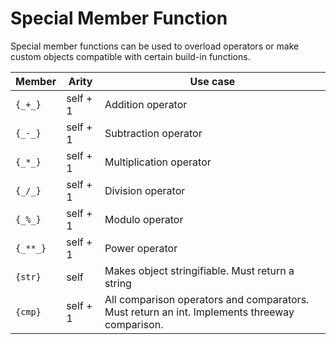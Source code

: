 # Special Member Function

Special member functions can be used to overload operators or make custom objects compatible with certain build-in functions.

| Member   | Arity    | Use case                                                                                      |
| -------- | -------- | --------------------------------------------------------------------------------------------- |
| `{_+_}`  | self + 1 | Addition operator                                                                             |
| `{_-_}`  | self + 1 | Subtraction operator                                                                          |
| `{_*_}`  | self + 1 | Multiplication operator                                                                       |
| `{_/_}`  | self + 1 | Division operator                                                                             |
| `{_%_}`  | self + 1 | Modulo operator                                                                               |
| `{_**_}` | self + 1 | Power operator                                                                                |
| `{str}`  | self     | Makes object stringifiable. Must return a string                                              |
| `{cmp}`  | self + 1 | All comparison operators and comparators. Must return an int. Implements threeway comparison. |

